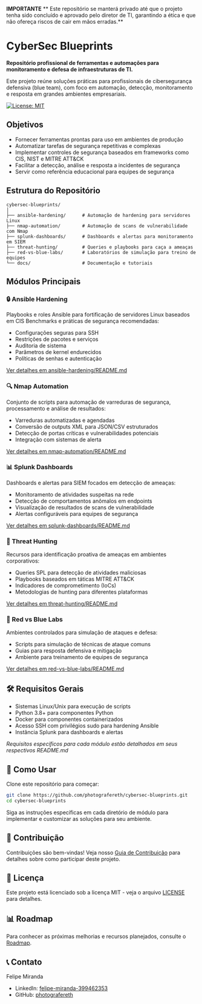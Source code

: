 
**IMPORTANTE** 
** Este repositório se manterá privado até que o projeto tenha sido concluído e aprovado pelo diretor de TI, garantindo a ética e que não ofereça riscos de cair em mãos erradas.**

# CyberSec Blueprints

**Repositório profissional de ferramentas e automações para monitoramento e defesa de infraestruturas de TI.**

Este projeto reúne soluções práticas para profissionais de cibersegurança defensiva (blue team), com foco em automação, detecção, monitoramento e resposta em grandes ambientes empresariais.

[![License: MIT](https://img.shields.io/badge/License-MIT-yellow.svg)](https://opensource.org/licenses/MIT)

## Objetivos

- Fornecer ferramentas prontas para uso em ambientes de produção
- Automatizar tarefas de segurança repetitivas e complexas
- Implementar controles de segurança baseados em frameworks como CIS, NIST e MITRE ATT&CK
- Facilitar a detecção, análise e resposta a incidentes de segurança
- Servir como referência educacional para equipes de segurança

## Estrutura do Repositório

```
cybersec-blueprints/
│
├── ansible-hardening/      # Automação de hardening para servidores Linux
├── nmap-automation/        # Automação de scans de vulnerabilidade com Nmap
├── splunk-dashboards/      # Dashboards e alertas para monitoramento em SIEM
├── threat-hunting/         # Queries e playbooks para caça a ameaças
├── red-vs-blue-labs/       # Laboratórios de simulação para treino de equipes
└── docs/                   # Documentação e tutoriais
```

## Módulos Principais

### 🔒 Ansible Hardening

Playbooks e roles Ansible para fortificação de servidores Linux baseados em CIS Benchmarks e práticas de segurança recomendadas:

- Configurações seguras para SSH
- Restrições de pacotes e serviços
- Auditoria de sistema
- Parâmetros de kernel endurecidos
- Políticas de senhas e autenticação

[Ver detalhes em ansible-hardening/README.md](ansible-hardening/README.md)

### 🔍 Nmap Automation

Conjunto de scripts para automação de varreduras de segurança, processamento e análise de resultados:

- Varreduras automatizadas e agendadas
- Conversão de outputs XML para JSON/CSV estruturados
- Detecção de portas críticas e vulnerabilidades potenciais
- Integração com sistemas de alerta

[Ver detalhes em nmap-automation/README.md](nmap-automation/README.md)

### 📊 Splunk Dashboards

Dashboards e alertas para SIEM focados em detecção de ameaças:

- Monitoramento de atividades suspeitas na rede
- Detecção de comportamentos anômalos em endpoints
- Visualização de resultados de scans de vulnerabilidade
- Alertas configuráveis para equipes de segurança

[Ver detalhes em splunk-dashboards/README.md](splunk-dashboards/README.md)

### 🔎 Threat Hunting

Recursos para identificação proativa de ameaças em ambientes corporativos:

- Queries SPL para detecção de atividades maliciosas
- Playbooks baseados em táticas MITRE ATT&CK
- Indicadores de comprometimento (IoCs)
- Metodologias de hunting para diferentes plataformas

[Ver detalhes em threat-hunting/README.md](threat-hunting/README.md)

### 🥊 Red vs Blue Labs

Ambientes controlados para simulação de ataques e defesa:

- Scripts para simulação de técnicas de ataque comuns
- Guias para resposta defensiva e mitigação
- Ambiente para treinamento de equipes de segurança

[Ver detalhes em red-vs-blue-labs/README.md](red-vs-blue-labs/README.md)

## 🛠️ Requisitos Gerais

- Sistemas Linux/Unix para execução de scripts
- Python 3.8+ para componentes Python
- Docker para componentes containerizados
- Acesso SSH com privilégios sudo para hardening Ansible
- Instância Splunk para dashboards e alertas

*Requisitos específicos para cada módulo estão detalhados em seus respectivos README.md*

## 🚀 Como Usar

Clone este repositório para começar:

```bash
git clone https://github.com/photografereth/cybersec-blueprints.git
cd cybersec-blueprints
```

Siga as instruções específicas em cada diretório de módulo para implementar e customizar as soluções para seu ambiente.

## 🤝 Contribuição

Contribuições são bem-vindas! Veja nosso [Guia de Contribuição](CONTRIBUTING.md) para detalhes sobre como participar deste projeto.

## 📜 Licença

Este projeto está licenciado sob a licença MIT - veja o arquivo [LICENSE](LICENSE) para detalhes.

## 📊 Roadmap

Para conhecer as próximas melhorias e recursos planejados, consulte o [Roadmap](docs/roadmap.md).

## 📞 Contato

Felipe Miranda
- LinkedIn: [felipe-miranda-399462353](https://www.linkedin.com/in/felipe-miranda-399462353/)
- GitHub: [photografereth](https://github.com/photografereth/)